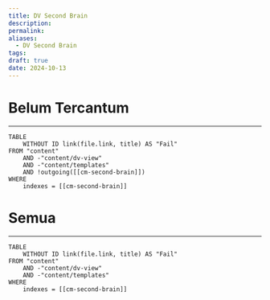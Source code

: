 ```yaml
---
title: DV Second Brain
description: 
permalink: 
aliases:
  - DV Second Brain
tags: 
draft: true
date: 2024-10-13
---
```

# Belum Tercantum
---
```dataview
TABLE
	WITHOUT ID link(file.link, title) AS "Fail"
FROM "content"
	AND -"content/dv-view"
	AND -"content/templates"
	AND !outgoing([[cm-second-brain]])
WHERE 
	indexes = [[cm-second-brain]]
```


# Semua
---
```dataview
TABLE
	WITHOUT ID link(file.link, title) AS "Fail"
FROM "content"
	AND -"content/dv-view"
	AND -"content/templates"
WHERE 
	indexes = [[cm-second-brain]]
```